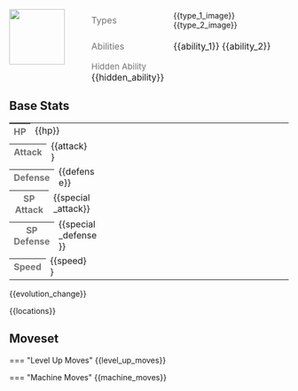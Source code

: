 <div style="display: flex; flex-direction: row; column-gap: 3rem; align-content: center;">
  <img src="../../img/pokemon/{{pokemon_name}}.png" width="100"/>

  <div style="display: grid; grid-template-rows: 1fr 1fr 1fr; row-gap: 0.5rem;">
    <div style="display: grid; grid-template-columns: 100px auto; column-gap: 3rem; alignt-items: center;">
      <p style="color: #737373; margin: 0px; font-weight: normal; font-size: 16px; align-self: center;">Types</p>
      <div style="display: flex; flex-direction: row; align-items: center; column-gap: 1rem">
        {{type_1_image}}
        {{type_2_image}}
      </div>
    </div>
    <div style="display: grid; grid-template-columns: 100px auto; column-gap: 3rem; alignt-items: center; ">
      <p style="color: #737373; margin: 0px;  font-weight: normal; font-size:16px; align-self: center;">Abilities</p>
      <div style="display: flex; flex-direction: row; align-items: center; font-size: 16px">
        {{ability_1}}
        {{ability_2}}
      </div>
    </div>
    <div style="display: {{display_hidden_ability}}; grid-template-columns: 100px auto; column-gap: 3rem; alignt-items: center; ">
      <p style="color: #737373; margin: 0px;  font-weight: normal; font-size:15px; align-self: center;">Hidden Ability</p>
      <div style="display: flex; flex-direction: row; align-items: center; font-size: 16px">
        {{hidden_ability}}
      </div>
    </div>
  </div>
</div>

## Base Stats
<table style="width: 100%">
  <tbody style="width: 100%;">
    <tr style="display: flex; align-items: center;">
      <th style="color: #737373;" >HP</th>
      <td style="border-top: none; width: 70px">{{hp}}</td>
      <td style="width: 100%; min-width: 450px; border-top: none;">
        <div style="width: {{hp_width}}%;" class="ranking-bar rank-{{hp_rank}}">
        </div>
      </td>
    </tr>
    <tr style="display: flex; align-items: center;">
      <th style="color: #737373;">Attack</th>
      <td style="border-top: none; width: 70px">{{attack}}</td>
      <td style="width: 100%; min-width: 450px; border-top: none;">
        <div style="width: {{atk_width}}%;" class="ranking-bar rank-{{atk_rank}}">
        </div>
      </td>
    </tr>
    <tr style="display: flex; align-items: center;">
      <th style="color: #737373;">Defense</th>
      <td style="border-top: none; width: 70px">{{defense}}</td>
      <td style="width: 100%; min-width: 450px; border-top: none;">
        <div style="width: {{def_width}}%;" class="ranking-bar rank-{{def_rank}}">
        </div>
      </td>
    </tr>
    <tr style="display: flex; align-items: center;">
      <th style="color: #737373;">SP Attack</th>
      <td style="border-top: none; width: 70px">{{special_attack}}</td>
      <td style="width: 100%; min-width: 450px; border-top: none;">
        <div style="width: {{sp_atk_width}}%;" class="ranking-bar rank-{{sp_atk_rank}}">
        </div>
      </td>
    </tr>
    <tr style="display: flex; align-items: center;">
      <th style="color: #737373;">SP Defense</th>
      <td style="border-top: none; width: 70px">{{special_defense}}</td>
      <td style="width: 100%; min-width: 450px; border-top: none;">
        <div style="width: {{sp_def_width}}%;" class="ranking-bar rank-{{sp_def_rank}}">
        </div>
      </td>
    </tr>
    <tr style="display: flex; align-items: center;">
      <th style="color: #737373;">Speed</th>
      <td style="border-top: none; width: 70px">{{speed}}</td>
      <td style="width: 100%; min-width: 450px; border-top: none;">
        <div style="width: {{speed_width}}%;" class="ranking-bar rank-{{speed_rank}}">
        </div>
      </td>
    </tr>
  </tbody>
</table>

{{evolution_change}}

{{locations}}

## Moveset

=== "Level Up Moves"
    {{level_up_moves}}

=== "Machine Moves"
    {{machine_moves}}
